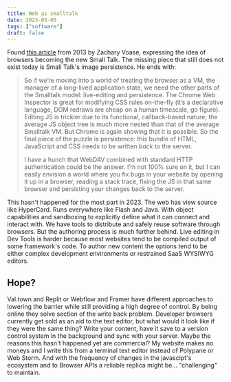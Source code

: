 ```yaml
---
title: Web as smalltalk
date: 2023-05-05
tags: ["software"]
draft: false
---
```

Found [this article](https://web.archive.org/web/20160624013455/https://zacharyvoase.com/2013/02/10/smallweb/) from 2013 by Zachary Voase, expressing the idea of browsers becoming the new Small Talk. The missing piece that still does not exist today is Small Talk's image persistence. He ends with:

> So if we’re moving into a world of treating the browser as a VM, the manager of a long-lived application state, we need the other parts of the Smalltalk model: live-editing and persistence. The Chrome Web Inspector is great for modifying CSS rules on-the-fly (it’s a declarative language, DOM redraws are cheap on a human timescale, go figure). Editing JS is trickier due to its functional, callback-based nature; the average JS object tree is much more nested than that of the average Smalltalk VM. But Chrome is again showing that it is possible. So the final piece of the puzzle is persistence: this bundle of HTML, JavaScript and CSS needs to be written _back_ to the server.
>
> I have a hunch that WebDAV combined with standard HTTP authentication could be the answer. I’m not 100% sure on it, but I can easily envision a world where you fix bugs in your website by opening it up in a browser, reading a stack trace, fixing the JS in that same browser and persisting your changes back to the server.

This hasn't happened for the most part in 2023. The web has view source like HyperCard. Runs everywhere like Flash and Java. With object capabilities and sandboxing to explicitly define what it can connect and interact with. We have tools to distribute and safely reuse software through browsers. But the authoring process is much further behind. Live editing in Dev Tools is harder because most websites tend to be compiled output of some framework's code. To author new content the options tend to be either complex development environments or restrained SaaS WYSIWYG editors. 

## Hope?
Val.town and Replit or Webflow and Framer have different approaches to lowering the barrier while still providing a high degree of control. By being online they solve section of the write back problem. Developer browsers currently get sold as an aid to the text editor, but what would it look like if they were the same thing? Write your content, have it save to a version control system in the background and sync with your server. Maybe the reasons this hasn't happened yet are commercial? My website makes no moneys and I write this from a terminal text editor instead of Polypane or Web Storm. And with the frequency of changes in the javascipt's ecosystem and to Browser APIs a reliable replica might be... "challenging" to maintain.